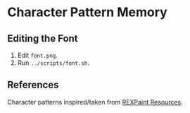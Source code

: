 
# Character Pattern Memory

## Editing the Font

1. Edit `font.png`.
2. Run `../scripts/font.sh`.

## References

Character patterns inspired/taken from [REXPaint Resources](https://www.gridsagegames.com/rexpaint/resources.html).
